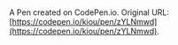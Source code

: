 # 

A Pen created on CodePen.io. Original URL: [https://codepen.io/kiou/pen/zYLNmwd](https://codepen.io/kiou/pen/zYLNmwd).

